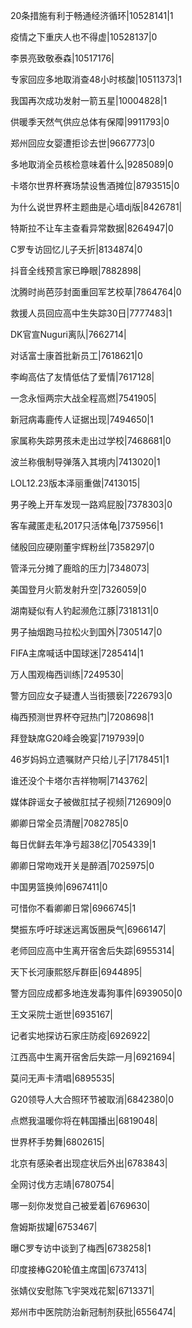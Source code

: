 20条措施有利于畅通经济循环|10528141|1

疫情之下重庆人也不得虚|10528137|0

李景亮致敬泰森|10517176|

专家回应多地取消查48小时核酸|10511373|1

我国再次成功发射一箭五星|10004828|1

供暖季天然气供应总体有保障|9911793|0

郑州回应女婴遭拒诊去世|9667773|0

多地取消全员核检意味着什么|9285089|0

卡塔尔世界杯赛场禁设售酒摊位|8793515|0

为什么说世界杯主题曲是心墙dj版|8426781|

特斯拉不让车主查看异常数据|8264947|0

C罗专访回忆儿子夭折|8134874|0

抖音全线预言家已睁眼|7882898|

沈腾时尚芭莎封面重回军艺校草|7864764|0

救援人员回应高中生失踪30日|7777483|1

DK官宣Nuguri离队|7662714|

对话富士康首批新员工|7618621|0

李峋高估了友情低估了爱情|7617128|

一念永恒两宗大战全程高燃|7541905|

新冠病毒鹿传人证据出现|7494650|1

家属称失踪男孩未走出过学校|7468681|0

波兰称俄制导弹落入其境内|7413020|1

LOL12.23版本泽丽重做|7413015|

男子晚上开车发现一路鸡屁股|7378303|0

客车藏匿走私2017只活体龟|7375956|1

储殷回应硬刚董宇辉粉丝|7358297|0

管泽元分摊了鹿晗的压力|7348073|

美国登月火箭发射升空|7326059|0

湖南疑似有人钓起濒危江豚|7318131|0

男子抽烟跑马拉松火到国外|7305147|0

FIFA主席喊话中国球迷|7285414|1

万人围观梅西训练|7249530|

警方回应女子疑遭人当街猥亵|7226793|0

梅西预测世界杯夺冠热门|7208698|1

拜登缺席G20峰会晚宴|7197939|0

46岁妈妈立遗嘱财产只给儿子|7178451|1

谁还没个卡塔尔吉祥物啊|7143762|

媒体辟谣女子被做肛拭子视频|7126909|0

卿卿日常全员清醒|7082785|0

每日优鲜去年净亏超38亿|7054339|1

卿卿日常吻戏开关是醉酒|7025975|0

中国男篮换帅|6967411|0

可惜你不看卿卿日常|6966745|1

樊振东呼吁球迷远离饭圈戾气|6966147|

老师回应高中生离开宿舍后失踪|6955314|

天下长河康熙怒斥群臣|6944895|

警方回应成都多地连发毒狗事件|6939050|0

王文采院士逝世|6935167|

记者实地探访石家庄防疫|6926922|

江西高中生离开宿舍后失踪一月|6921694|

莫问无声卡清唱|6895535|

G20领导人大合照环节被取消|6842380|0

点燃我温暖你将在韩国播出|6819048|

世界杯手势舞|6802615|

北京有感染者出现症状后外出|6783843|

全网讨伐方志靖|6780754|

哪一刻你发觉自己被爱着|6769630|

詹姆斯拔罐|6753467|

曝C罗专访中谈到了梅西|6738258|1

印度接棒G20轮值主席国|6737413|

张婧仪安慰陈飞宇哭戏花絮|6713371|

郑州市中医院防治新冠制剂获批|6556474|

